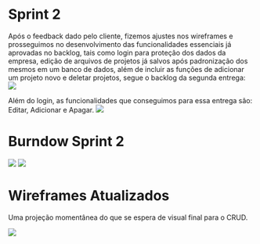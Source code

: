 # Sprint 2

Após o feedback dado pelo cliente, fizemos ajustes nos wireframes e prosseguimos no desenvolvimento das funcionalidades essenciais já aprovadas no backlog, tais como login para proteção dos dados da empresa, edição de arquivos de projetos já salvos após padronização dos mesmos em um banco de dados, além de incluir as funções de adicionar um projeto novo e deletar projetos, segue o backlog da segunda entrega:
![](https://github.com/cpusfatec/CRUD/blob/sprint-2/Backlog%20Sprint%202.png)

Além do login, as funcionalidades que conseguimos para essa entrega são: Editar, Adicionar e Apagar.
![](https://github.com/cpusfatec/CRUD/blob/sprint-2/Sprint2crud.gif)

# Burndow Sprint 2

![](https://github.com/cpusfatec/CRUD/blob/sprint-2/burndown%20Sprint%202.png)
![](https://github.com/cpusfatec/CRUD/blob/sprint-2/Velocidade%20por%20Sprint.png)

# Wireframes Atualizados
Uma projeção momentânea do que se espera de visual final para o CRUD.

![](https://github.com/cpusfatec/CRUD/blob/sprint-2/WIREFRAME%20GIF.gif)

